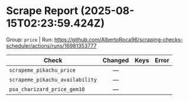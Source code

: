 # Scrape Report (2025-08-15T02:23:59.424Z)

Group: `price`  |  Run: https://github.com/AlbertoRoca96/scraping-checks-scheduler/actions/runs/16981353777

| Check | Changed | Keys | Error |
|---|:---:|:--|:--|
| `scrapeme_pikachu_price` | — |  |  |
| `scrapeme_pikachu_availability` | — |  |  |
| `psa_charizard_price_gem10` | — |  |  |
